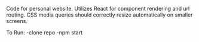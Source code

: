 Code for personal website.
Utilizes React for component rendering and url routing.
CSS media queries should correctly resize automatically on smaller screens.

To Run:
-clone repo
-npm start
